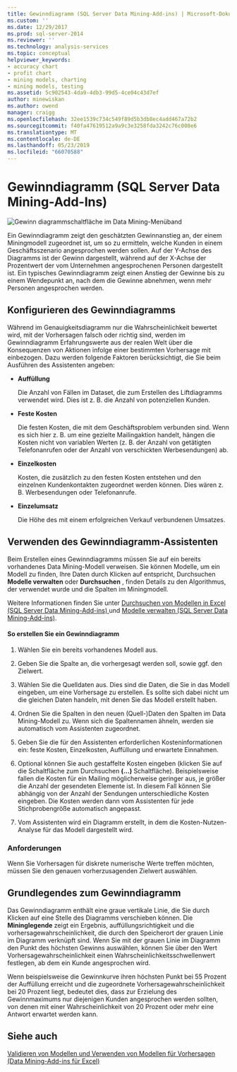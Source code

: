 ```yaml
---
title: Gewinndiagramm (SQL Server Data Mining-Add-ins) | Microsoft-Dokumentation
ms.custom: ''
ms.date: 12/29/2017
ms.prod: sql-server-2014
ms.reviewer: ''
ms.technology: analysis-services
ms.topic: conceptual
helpviewer_keywords:
- accuracy chart
- profit chart
- mining models, charting
- mining models, testing
ms.assetid: 5c902543-4da9-4db3-99d5-4ce04c43d7ef
author: minewiskan
ms.author: owend
manager: craigg
ms.openlocfilehash: 32ee1539c734c549f89d5b3db8ec4add467a72b2
ms.sourcegitcommit: f40fa47619512a9a9c3e3258fda3242c76c008e6
ms.translationtype: MT
ms.contentlocale: de-DE
ms.lasthandoff: 05/23/2019
ms.locfileid: "66070588"
---
```

# <a name="profit-chart-sql-server-data-mining-add-ins"></a>Gewinndiagramm (SQL Server Data Mining-Add-Ins)
  ![Gewinn diagrammschaltfläche im Data Mining-Menüband](media/dmc-profitchart.gif "Gewinndiagramm-Schaltfläche im Data Mining-Menüband")  
  
 Ein Gewinndiagramm zeigt den geschätzten Gewinnanstieg an, der einem Miningmodell zugeordnet ist, um so zu ermitteln, welche Kunden in einem Geschäftsszenario angesprochen werden sollen. Auf der Y-Achse des Diagramms ist der Gewinn dargestellt, während auf der X-Achse der Prozentwert der vom Unternehmen angesprochenen Personen dargestellt ist. Ein typisches Gewinndiagramm zeigt einen Anstieg der Gewinne bis zu einem Wendepunkt an, nach dem die Gewinne abnehmen, wenn mehr Personen angesprochen werden.  
  
## <a name="configuring-the-profit-chart"></a>Konfigurieren des Gewinndiagramms  
 Während im Genauigkeitsdiagramm nur die Wahrscheinlichkeit bewertet wird, mit der Vorhersagen falsch oder richtig sind, werden im Gewinndiagramm Erfahrungswerte aus der realen Welt über die Konsequenzen von Aktionen infolge einer bestimmten Vorhersage mit einbezogen. Dazu werden folgende Faktoren berücksichtigt, die Sie beim Ausführen des Assistenten angeben:  
  
-   **Auffüllung**  
  
     Die Anzahl von Fällen im Dataset, die zum Erstellen des Liftdiagramms verwendet wird. Dies ist z. B. die Anzahl von potenziellen Kunden.  
  
-   **Feste Kosten**  
  
     Die festen Kosten, die mit dem Geschäftsproblem verbunden sind. Wenn es sich hier z. B. um eine gezielte Mailingaktion handelt, hängen die Kosten nicht von variablen Werten (z. B. der Anzahl von getätigten Telefonanrufen oder der Anzahl von verschickten Werbesendungen) ab.  
  
-   **Einzelkosten**  
  
     Kosten, die zusätzlich zu den festen Kosten entstehen und den einzelnen Kundenkontakten zugeordnet werden können. Dies wären z. B. Werbesendungen oder Telefonanrufe.  
  
-   **Einzelumsatz**  
  
     Die Höhe des mit einem erfolgreichen Verkauf verbundenen Umsatzes.  
  
## <a name="using-the-profit-chart-wizard"></a>Verwenden des Gewinndiagramm-Assistenten  
 Beim Erstellen eines Gewinndiagramms müssen Sie auf ein bereits vorhandenes Data Mining-Modell verweisen. Sie können Modelle, um ein Modell zu finden, Ihre Daten durch Klicken auf entspricht, Durchsuchen **Modelle verwalten** oder **Durchsuchen** , finden Details zu den Algorithmus, der verwendet wurde und die Spalten im Miningmodell.  
  
 Weitere Informationen finden Sie unter [Durchsuchen von Modellen in Excel &#40;SQL Server Data Mining-Add-ins&#41; ](browsing-models-in-excel-sql-server-data-mining-add-ins.md) und [Modelle verwalten &#40;SQL Server Data Mining-Add-ins&#41;](manage-models-sql-server-data-mining-add-ins.md).  
  
#### <a name="to-create-a-profit-chart"></a>So erstellen Sie ein Gewinndiagramm  
  
1.  Wählen Sie ein bereits vorhandenes Modell aus.  
  
2.  Geben Sie die Spalte an, die vorhergesagt werden soll, sowie ggf. den Zielwert.  
  
3.  Wählen Sie die Quelldaten aus. Dies sind die Daten, die Sie in das Modell eingeben, um eine Vorhersage zu erstellen. Es sollte sich dabei nicht um die gleichen Daten handeln, mit denen Sie das Modell erstellt haben.  
  
4.  Ordnen Sie die Spalten in den neuen (Quell-)Daten den Spalten im Data Mining-Modell zu. Wenn sich die Spaltennamen ähneln, werden sie automatisch vom Assistenten zugeordnet.  
  
5.  Geben Sie die für den Assistenten erforderlichen Kosteninformationen ein: feste Kosten, Einzelkosten, Auffüllung und erwartete Einnahmen.  
  
6.  Optional können Sie auch gestaffelte Kosten eingeben (klicken Sie auf die Schaltfläche zum Durchsuchen **(...)**  Schaltfläche). Beispielsweise fallen die Kosten für ein Mailing möglicherweise geringer aus, je größer die Anzahl der gesendeten Elemente ist. In diesem Fall können Sie abhängig von der Anzahl der Sendungen unterschiedliche Kosten eingeben. Die Kosten werden dann vom Assistenten für jede Stichprobengröße automatisch angepasst.  
  
7.  Vom Assistenten wird ein Diagramm erstellt, in dem die Kosten-Nutzen-Analyse für das Modell dargestellt wird.  
  
### <a name="requirements"></a>Anforderungen  
 Wenn Sie Vorhersagen für diskrete numerische Werte treffen möchten, müssen Sie den genauen vorherzusagenden Zielwert auswählen.  
  
## <a name="understanding-the-profit-chart"></a>Grundlegendes zum Gewinndiagramm  
 Das Gewinndiagramm enthält eine graue vertikale Linie, die Sie durch Klicken auf eine Stelle des Diagramms verschieben können. Die **Mininglegende** zeigt ein Ergebnis, auffüllungsrichtigkeit und die vorhersagewahrscheinlichkeit, die durch den Speicherort der grauen Linie im Diagramm verknüpft sind. Wenn Sie mit der grauen Linie im Diagramm den Punkt des höchsten Gewinns auswählen, können Sie über den Wert Vorhersagewahrscheinlichkeit einen Wahrscheinlichkeitsschwellenwert festlegen, ab dem ein Kunde angesprochen wird.  
  
 Wenn beispielsweise die Gewinnkurve ihren höchsten Punkt bei 55 Prozent der Auffüllung erreicht und die zugeordnete Vorhersagewahrscheinlichkeit bei 20 Prozent liegt, bedeutet dies, dass zur Erzielung des Gewinnmaximums nur diejenigen Kunden angesprochen werden sollten, von denen mit einer Wahrscheinlichkeit von 20 Prozent oder mehr eine Antwort erwartet werden kann.  
  
## <a name="see-also"></a>Siehe auch  
 [Validieren von Modellen und Verwenden von Modellen für Vorhersagen &#40;Data Mining-Add-ins für Excel&#41;](validating-models-and-using-models-for-prediction-data-mining-add-ins-for-excel.md)  
  
  
